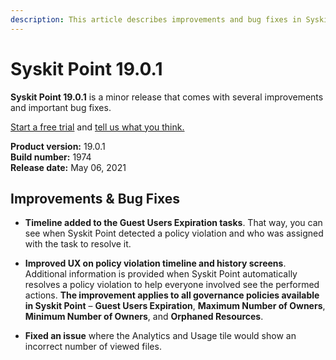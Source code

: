 ```yaml
---
description: This article describes improvements and bug fixes in Syskit Point version 19.0.1.
---
```


# Syskit Point 19.0.1

**Syskit Point 19.0.1** is a minor release that comes with several improvements and important bug fixes. 

[Start a free trial](https://www.syskit.com/products/point/free-trial/) and [tell us what you think.](https://www.syskit.com/company/contact-us/)

**Product version:** 19.0.1  
**Build number:** 1974  
**Release date:** May 06, 2021

## Improvements & Bug Fixes

* **Timeline added to the Guest Users Expiration tasks**. That way, you can see when Syskit Point detected a policy violation and who was assigned with the task to resolve it.  

* **Improved UX on policy violation timeline and history screens**. Additional information is provided when Syskit Point automatically resolves a policy violation to help everyone involved see the performed actions. **The improvement applies to all governance policies available in Syskit Point** – **Guest Users Expiration**, **Maximum Number of Owners**, **Minimum Number of Owners**, and **Orphaned Resources**. 

* **Fixed an issue** where the Analytics and Usage tile would show an incorrect number of viewed files. 